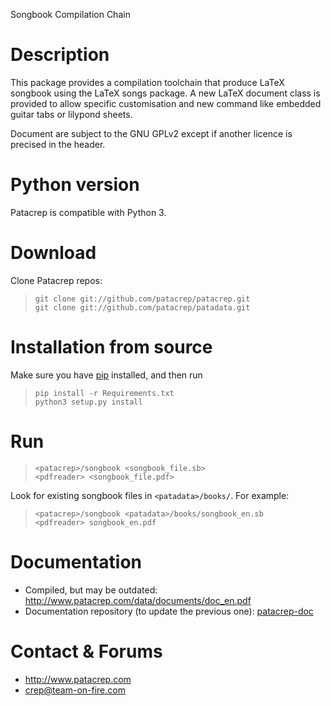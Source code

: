 Songbook Compilation Chain

# Description

This package provides a compilation toolchain that produce LaTeX
songbook using the LaTeX songs package. A new LaTeX document class is
provided to allow specific customisation and new command like embedded
guitar tabs or lilypond sheets.

Document are subject to the GNU GPLv2 except if another licence
is precised in the header.

# Python version

Patacrep is compatible with Python 3.

# Download

Clone Patacrep repos:

>     git clone git://github.com/patacrep/patacrep.git
>     git clone git://github.com/patacrep/patadata.git

# Installation from source

Make sure you have [pip](https://pip.pypa.io/en/latest/) installed, and then run

>     pip install -r Requirements.txt
>     python3 setup.py install

# Run

>     <patacrep>/songbook <songbook_file.sb>
>     <pdfreader> <songbook_file.pdf>

Look for existing songbook files in `<patadata>/books/`. For example:

>     <patacrep>/songbook <patadata>/books/songbook_en.sb
>     <pdfreader> songbook_en.pdf

# Documentation

- Compiled, but may be outdated: http://www.patacrep.com/data/documents/doc_en.pdf
- Documentation repository (to update the previous one): [patacrep-doc](http://github.com/patacrep/patacrep-doc)

# Contact & Forums

* http://www.patacrep.com
* crep@team-on-fire.com
